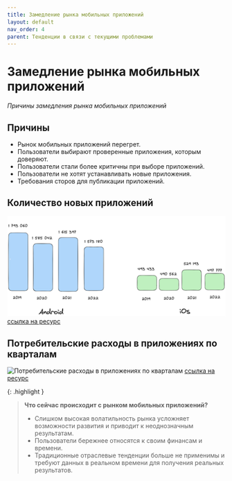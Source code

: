 ```yaml
---
title: Замедление рынка мобильных приложений
layout: default
nav_order: 4
parent: Тенденции в связи с текущими проблемами
---
```


# Замедление рынка мобильных приложений

_Причины замедления рынка мобильных приложений_

## Причины

- Рынок мобильных приложений перегрет.
- Пользователи выбирают проверенные приложения, которым доверяют.
- Пользователи стали более критичны при выборе приложений.
- Пользователи не хотят устанавливать новые приложения.
- Требования сторов для публикации приложений.

## Количество новых приложений

![Количество новых приложений](/assets/images/number_of_newapps.png "Количество новых приложений")
[ссылка на ресурс](https://asomobile.net/en/blog/global-economic-trends-and-the-mobile-application-market/)

## Потребительские расходы в приложениях по кварталам

![Потребительские расходы в приложениях по кварталам](/assets/images/consumer_spent.png "Потребительские расходы в приложениях по кварталам")
[ссылка на ресурс](https://asomobile.net/en/blog/global-economic-trends-and-the-mobile-application-market/)

{: .highlight }
> **Что сейчас происходит с рынком мобильных приложений?**
> - Слишком высокая волатильность рынка усложняет возможности развития и приводит к неоднозначным результатам.
> - Пользователи бережнее относятся к своим финансам и времени.
> - Традиционные отраслевые тенденции больше не применимы и требуют данных в реальном времени для получения реальных результатов.